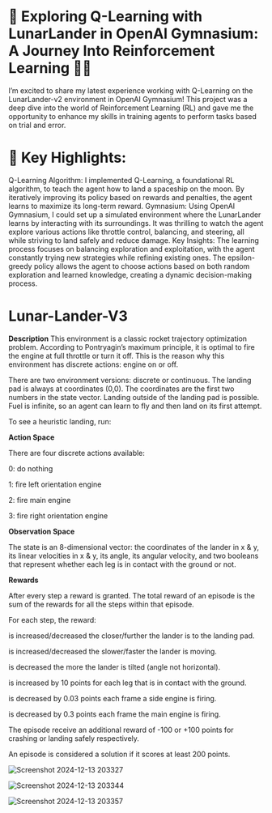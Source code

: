 
# 🚀 Exploring Q-Learning with LunarLander in OpenAI Gymnasium: A Journey Into Reinforcement Learning 🌙🤖

I’m excited to share my latest experience working with Q-Learning on the LunarLander-v2 environment in OpenAI Gymnasium! This project was a deep dive into the world of Reinforcement Learning (RL) and gave me the opportunity to enhance my skills in training agents to perform tasks based on trial and error.

# 🔑 Key Highlights:

Q-Learning Algorithm: I implemented Q-Learning, a foundational RL algorithm, to teach the agent how to land a spaceship on the moon. By iteratively improving its policy based on rewards and penalties, the agent learns to maximize its long-term reward.
Gymnasium: Using OpenAI Gymnasium, I could set up a simulated environment where the LunarLander learns by interacting with its surroundings. It was thrilling to watch the agent explore various actions like throttle control, balancing, and steering, all while striving to land safely and reduce damage.
Key Insights:
The learning process focuses on balancing exploration and exploitation, with the agent constantly trying new strategies while refining existing ones.
The epsilon-greedy policy allows the agent to choose actions based on both random exploration and learned knowledge, creating a dynamic decision-making process.



# Lunar-Lander-V3

**Description**
This environment is a classic rocket trajectory optimization problem. According to Pontryagin’s maximum principle, it is optimal to fire the engine at full throttle or turn it off. This is the reason why this environment has discrete actions: engine on or off.

There are two environment versions: discrete or continuous. The landing pad is always at coordinates (0,0). The coordinates are the first two numbers in the state vector. Landing outside of the landing pad is possible. Fuel is infinite, so an agent can learn to fly and then land on its first attempt.

To see a heuristic landing, run:

**Action Space**

There are four discrete actions available:

0: do nothing

1: fire left orientation engine

2: fire main engine

3: fire right orientation engine


**Observation Space**

The state is an 8-dimensional vector: the coordinates of the lander in x & y, its linear velocities in x & y, its angle, its angular velocity, and two booleans that represent whether each leg is in contact with the ground or not.

**Rewards**

After every step a reward is granted. The total reward of an episode is the sum of the rewards for all the steps within that episode.

For each step, the reward:

is increased/decreased the closer/further the lander is to the landing pad.

is increased/decreased the slower/faster the lander is moving.

is decreased the more the lander is tilted (angle not horizontal).

is increased by 10 points for each leg that is in contact with the ground.

is decreased by 0.03 points each frame a side engine is firing.

is decreased by 0.3 points each frame the main engine is firing.

The episode receive an additional reward of -100 or +100 points for crashing or landing safely respectively.

An episode is considered a solution if it scores at least 200 points.





![Screenshot 2024-12-13 203327](https://github.com/user-attachments/assets/ed8c7fce-ea18-4099-b8a3-4f5012b22706)





![Screenshot 2024-12-13 203344](https://github.com/user-attachments/assets/6338fff6-f394-49c4-990b-9dbd00fd14cd)






![Screenshot 2024-12-13 203357](https://github.com/user-attachments/assets/d9731566-cd56-4102-af5a-ab33cb08da67)


